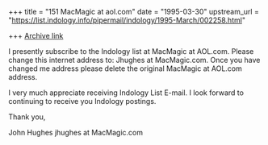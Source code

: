 +++
title = "151 MacMagic at aol.com"
date = "1995-03-30"
upstream_url = "https://list.indology.info/pipermail/indology/1995-March/002258.html"

+++
[Archive link](https://list.indology.info/pipermail/indology/1995-March/002258.html)

I presently subscribe to the Indology list at MacMagic at AOL.com. Please change
this internet address to: Jhughes at MacMagic.com. Once you have changed me
address please delete the original MacMagic at AOL.com address.

I very much appreciate receiving Indology List E-mail. I look forward to
continuing to receive you Indology postings.

Thank you,

John Hughes
jhughes at MacMagic.com





